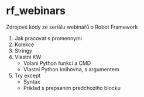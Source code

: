 # rf_webinars

Zdrojové kódy ze seriálu webinářů o Robot Framework

1. Jak pracovat s promennymi
2. Kolekce
3. Stringy
4. Vlastni KW
	- Volani Python funkci a CMD
	- Vlastni Python knihovna, s argumentem
5. Try except
	- Syntax
	- Priklad s prepsanim predchoziho blocku